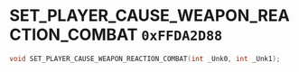 # SET_PLAYER_CAUSE_WEAPON_REACTION_COMBAT `0xFFDA2D88`

```cpp
void SET_PLAYER_CAUSE_WEAPON_REACTION_COMBAT(int _Unk0, int _Unk1);
```